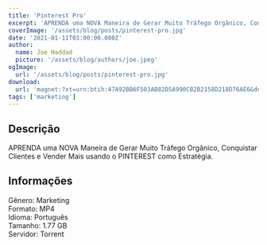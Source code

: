```yaml
---
title: 'Pinterest Pro'
excerpt: 'APRENDA uma NOVA Maneira de Gerar Muito Tráfego Orgânico, Conquistar Clientes e Vender Mais usando o PINTEREST como Estratégia. Informações  Gênero: Marketing Formato: MP4 Idioma: Português Tamanho: 1.77 GB Servidor: Torrent'
coverImage: '/assets/blog/posts/pinterest-pro.jpg'
date: '2021-01-11T03:00:00.000Z'
author:
  name: Joe Haddad
  picture: '/assets/blog/authors/joe.jpeg'
ogImage:
  url: '/assets/blog/posts/pinterest-pro.jpg'
download:
  url: 'magnet:?xt=urn:btih:47A92BB6F503AB82D5A990CB2B2158D218D76AE6&dn=Pinterest%20Pro%20-%20Tatiane%20Faria&tr=udp%3a%2f%2ftracker.openbittorrent.com%3a1337%2fannounce&tr=udp%3a%2f%2ftracker.opentrackr.org%3a1337%2fannounce'
tags: ['marketing']
---
```

<h2>Descrição</h2>
<p></p><p>APRENDA uma NOVA Maneira de Gerar Muito Tráfego Orgânico, Conquistar Clientes e Vender Mais usando o PINTEREST como Estratégia.</p><h2>Informações</h2><p>Gênero: Marketing<br/>Formato: MP4<br/>Idioma: Português<br/>Tamanho: 1.77 GB<br/>Servidor: Torrent</p>